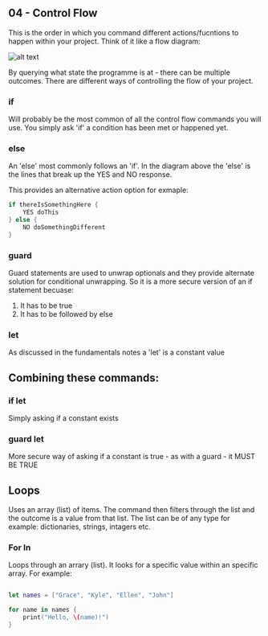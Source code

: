## 04 - Control Flow

This is the order in which you command different actions/fucntions to happen within your project. Think of it like a flow diagram: 

![alt text](https://blog.knockknockstuff.com/wp-content/uploads/2013/07/Dilemmas_Social_ONLINE_vert31.jpg "Logo Title Text 1")

By querying what state the programme is at - there can be multiple outcomes. There are different ways of controlling the flow of your project. 

### if
Will probably be the most common of all the control flow commands you will use. You simply ask 'if' a condition has been met or happened yet.  

### else
An 'else' most commonly follows an 'if'. In the diagram above the 'else' is the lines that break up the YES and NO response. 

This provides an alternative action option for exmaple:

```swift
if thereIsSomethingHere {
    YES doThis 
} else {
    NO doSomethingDifferent 
}  
```    

### guard 
Guard statements are used to unwrap optionals and they provide alternate solution for conditional unwrapping. So it is a more secure version of an if statement becuase:
1. It has to be true 
2. It has to be followed by else 

### let
As discussed in the fundamentals notes a 'let' is a constant value 

## Combining these commands: 

### if let 
Simply asking if a constant exists

### guard let
More secure way of asking if a constant is true - as with a guard - it MUST BE TRUE

## Loops
Uses an array (list) of items. The command then filters through the list and the outcome is a value from that list. The list can be of any type for example: dictionaries, strings, intagers etc. 

### For In 
Loops through an arrary (list). It looks for a specific value within an specific array. For example: 

```swift 

let names = ["Grace", "Kyle", "Ellen", "John"]

for name in names {
    print("Hello, \(name)!")
}


```
